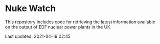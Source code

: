 # Nuke Watch

This repository includes code for retrieving the latest information available on the output of EDF nuclear power plants in the UK.

Last updated: 2021-04-19 02:45